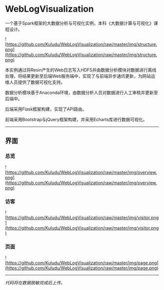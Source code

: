 # WebLogVisualization

一个基于Spark框架的大数据分析与可视化实例，本科《大数据计算与可视化》课程设计。

![https://github.com/Kuludu/WebLogVisualization/raw/master/img/structure.png](https://github.com/Kuludu/WebLogVisualization/raw/master/img/structure.png)

本实例通过将Resin产生的Web日志写入HDFS并由数据分析模块对数据进行离线处理，将结果更新至后端Web服务端中，实现了与前端异步通讯更新，为网站运维人员提供了数据可视化支持。

数据分析模块基于Anaconda环境，由数据分析人员对数据进行人工审核并更新至后端中。

后端采用Flask框架构建，实现了API路由。

前端采用Bootstrap与jQuery框架构建，并采用Echarts库进行数据可视化。

***

## 界面

### 总览

![https://github.com/Kuludu/WebLogVisualization/raw/master/img/overview.png](https://github.com/Kuludu/WebLogVisualization/raw/master/img/overview.png)

### 访客

![https://github.com/Kuludu/WebLogVisualization/raw/master/img/visitor.png](https://github.com/Kuludu/WebLogVisualization/raw/master/img/visitor.png)

### 页面

![https://github.com/Kuludu/WebLogVisualization/raw/master/img/page.png](https://github.com/Kuludu/WebLogVisualization/raw/master/img/page.png)

***

*代码将在数据脱敏完成后上传。*